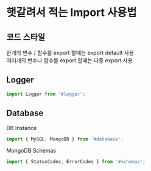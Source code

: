 # 햇갈려서 적는 Import 사용법
## 코드 스타일
한개의 변수 / 함수를 export 할때는 export default 사용   
여러개의 변수나 함수를 export 할때는 다중 export 사용
## Logger
```js
import Logger from '#logger';
```
## Database
DB Instance
```js
import { MySQL, MongoDB } from '#database';
```
MongoDB Schemas
```js
import { StatusCodes, ErrorCodes } from '#schemas';
```
